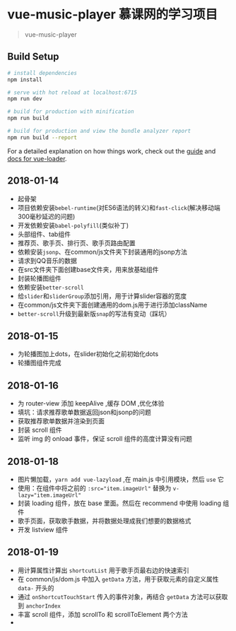 # vue-music-player  慕课网的学习项目

> vue-music-player

## Build Setup

``` bash
# install dependencies
npm install

# serve with hot reload at localhost:6715
npm run dev

# build for production with minification
npm run build

# build for production and view the bundle analyzer report
npm run build --report
```

For a detailed explanation on how things work, check out the [guide](http://vuejs-templates.github.io/webpack/) and [docs for vue-loader](http://vuejs.github.io/vue-loader).



## 2018-01-14

- 起骨架
- 项目依赖安装`bebel-runtime`(对ES6语法的转义)和`fast-click`(解决移动端300毫秒延迟的问题)
- 开发依赖安装`babel-polyfill`(类似补丁)
- 头部组件、tab组件
- 推荐页、歌手页、排行页、歌手页路由配置
- 依赖安装`jsonp`、在common/js文件夹下封装通用的jsonp方法
- 请求到QQ音乐的数据
- 在src文件夹下面创建base文件夹，用来放基础组件
- 封装轮播图组件
- 依赖安装`better-scroll`
- 给`slider`和`sliderGroup`添加引用，用于计算slider容器的宽度
- 在common/js文件夹下面创建通用的dom.js用于进行添加className
- `better-scroll`升级到最新版`snap`的写法有变动（踩坑）

## 2018-01-15

- 为轮播图加上dots，在slider初始化之前初始化dots
- 轮播图组件完成

## 2018-01-16

- 为 router-view 添加 keepAlive ,缓存 DOM ,优化体验
- 填坑：请求推荐歌单数据返回json和jsonp的问题
- 获取推荐歌单数据并渲染到页面
- 封装 scroll 组件
- 监听 img 的 onload 事件，保证 scroll 组件的高度计算没有问题

## 2018-01-18

- 图片懒加载，`yarn add vue-lazyload` ,在 main.js 中引用模块，然后 `use` 它
- 使用：在组件中将之前的 `:src="item.imageUrl"` 替换为 `v-lazy="item.imageUrl"`
- 封装 loading 组件，放在 base 里面。然后在 recommend 中使用 loading 组件
- 歌手页面，获取歌手数据，并将数据处理成我们想要的数据格式
- 开发 listview 组件


## 2018-01-19

- 用计算属性计算出 `shortcutList` 用于歌手页最右边的快速索引
- 在 common/js/dom.js 中加入 `getData` 方法，用于获取元素的自定义属性 `data-` 开头的
- 通过 `onShortcutTouchStart` 传入的事件对象，再结合 `getData` 方法可以获取到 `anchorIndex`
- 丰富 scroll 组件，添加 scrollTo 和 scrollToElement 两个方法
- ​